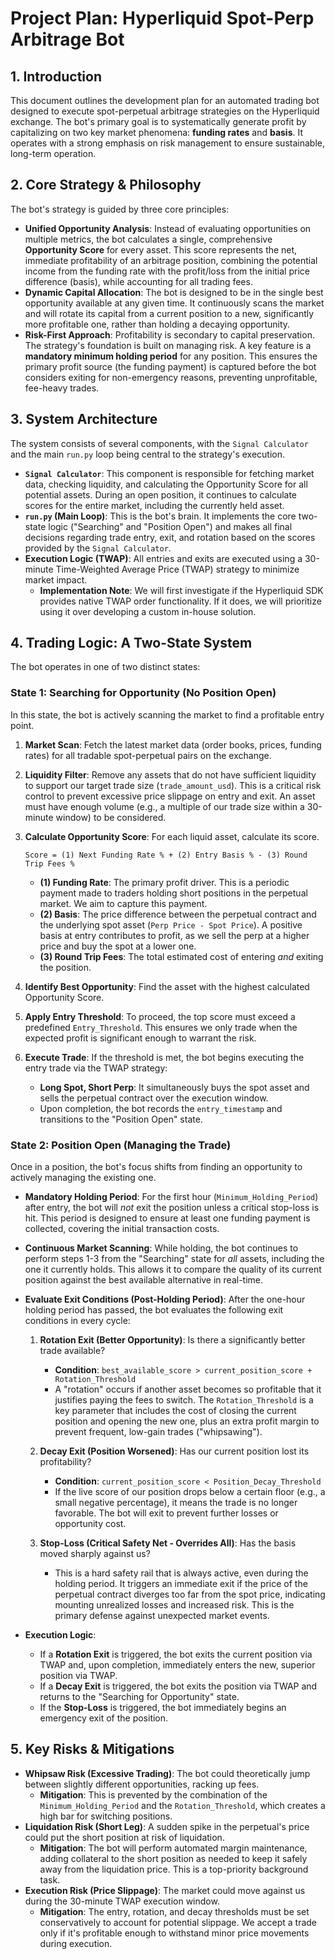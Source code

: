 # Project Plan: Hyperliquid Spot-Perp Arbitrage Bot

## 1. Introduction

This document outlines the development plan for an automated trading bot designed to execute spot-perpetual arbitrage strategies on the Hyperliquid exchange. The bot's primary goal is to systematically generate profit by capitalizing on two key market phenomena: **funding rates** and **basis**. It operates with a strong emphasis on risk management to ensure sustainable, long-term operation.

## 2. Core Strategy & Philosophy

The bot's strategy is guided by three core principles:

- **Unified Opportunity Analysis**: Instead of evaluating opportunities on multiple metrics, the bot calculates a single, comprehensive **Opportunity Score** for every asset. This score represents the net, immediate profitability of an arbitrage position, combining the potential income from the funding rate with the profit/loss from the initial price difference (basis), while accounting for all trading fees.
- **Dynamic Capital Allocation**: The bot is designed to be in the single best opportunity available at any given time. It continuously scans the market and will rotate its capital from a current position to a new, significantly more profitable one, rather than holding a decaying opportunity.
- **Risk-First Approach**: Profitability is secondary to capital preservation. The strategy's foundation is built on managing risk. A key feature is a **mandatory minimum holding period** for any position. This ensures the primary profit source (the funding payment) is captured before the bot considers exiting for non-emergency reasons, preventing unprofitable, fee-heavy trades.

## 3. System Architecture

The system consists of several components, with the `Signal Calculator` and the main `run.py` loop being central to the strategy's execution.

- **`Signal Calculator`**: This component is responsible for fetching market data, checking liquidity, and calculating the Opportunity Score for all potential assets. During an open position, it continues to calculate scores for the entire market, including the currently held asset.
- **`run.py` (Main Loop)**: This is the bot's brain. It implements the core two-state logic ("Searching" and "Position Open") and makes all final decisions regarding trade entry, exit, and rotation based on the scores provided by the `Signal Calculator`.
- **Execution Logic (TWAP)**: All entries and exits are executed using a 30-minute Time-Weighted Average Price (TWAP) strategy to minimize market impact.
    - **Implementation Note**: We will first investigate if the Hyperliquid SDK provides native TWAP order functionality. If it does, we will prioritize using it over developing a custom in-house solution.

## 4. Trading Logic: A Two-State System

The bot operates in one of two distinct states:

### State 1: Searching for Opportunity (No Position Open)

In this state, the bot is actively scanning the market to find a profitable entry point.

1.  **Market Scan**: Fetch the latest market data (order books, prices, funding rates) for all tradable spot-perpetual pairs on the exchange.
2.  **Liquidity Filter**: Remove any assets that do not have sufficient liquidity to support our target trade size (`trade_amount_usd`). This is a critical risk control to prevent excessive price slippage on entry and exit. An asset must have enough volume (e.g., a multiple of our trade size within a 30-minute window) to be considered.
3.  **Calculate Opportunity Score**: For each liquid asset, calculate its score.

    ```
    Score = (1) Next Funding Rate % + (2) Entry Basis % - (3) Round Trip Fees %
    ```
    *   **(1) Funding Rate**: The primary profit driver. This is a periodic payment made to traders holding short positions in the perpetual market. We aim to capture this payment.
    *   **(2) Basis**: The price difference between the perpetual contract and the underlying spot asset (`Perp Price - Spot Price`). A positive basis at entry contributes to profit, as we sell the perp at a higher price and buy the spot at a lower one.
    *   **(3) Round Trip Fees**: The total estimated cost of entering *and* exiting the position.

4.  **Identify Best Opportunity**: Find the asset with the highest calculated Opportunity Score.
5.  **Apply Entry Threshold**: To proceed, the top score must exceed a predefined `Entry_Threshold`. This ensures we only trade when the expected profit is significant enough to warrant the risk.
6.  **Execute Trade**: If the threshold is met, the bot begins executing the entry trade via the TWAP strategy:
    - **Long Spot, Short Perp**: It simultaneously buys the spot asset and sells the perpetual contract over the execution window.
    - Upon completion, the bot records the `entry_timestamp` and transitions to the "Position Open" state.

### State 2: Position Open (Managing the Trade)

Once in a position, the bot's focus shifts from finding an opportunity to actively managing the existing one.

- **Mandatory Holding Period**: For the first hour (`Minimum_Holding_Period`) after entry, the bot will *not* exit the position unless a critical stop-loss is hit. This period is designed to ensure at least one funding payment is collected, covering the initial transaction costs.
- **Continuous Market Scanning**: While holding, the bot continues to perform steps 1-3 from the "Searching" state for *all* assets, including the one it currently holds. This allows it to compare the quality of its current position against the best available alternative in real-time.

- **Evaluate Exit Conditions (Post-Holding Period)**: After the one-hour holding period has passed, the bot evaluates the following exit conditions in every cycle:

    1.  **Rotation Exit (Better Opportunity)**: Is there a significantly better trade available?
        - **Condition**: `best_available_score > current_position_score + Rotation_Threshold`
        - A "rotation" occurs if another asset becomes so profitable that it justifies paying the fees to switch. The `Rotation_Threshold` is a key parameter that includes the cost of closing the current position and opening the new one, plus an extra profit margin to prevent frequent, low-gain trades ("whipsawing").

    2.  **Decay Exit (Position Worsened)**: Has our current position lost its profitability?
        - **Condition**: `current_position_score < Position_Decay_Threshold`
        - If the live score of our position drops below a certain floor (e.g., a small negative percentage), it means the trade is no longer favorable. The bot will exit to prevent further losses or opportunity cost.

    3.  **Stop-Loss (Critical Safety Net - Overrides All)**: Has the basis moved sharply against us?
        - This is a hard safety rail that is always active, even during the holding period. It triggers an immediate exit if the price of the perpetual contract diverges too far from the spot price, indicating mounting unrealized losses and increased risk. This is the primary defense against unexpected market events.

- **Execution Logic**:
    - If a **Rotation Exit** is triggered, the bot exits the current position via TWAP and, upon completion, immediately enters the new, superior position via TWAP.
    - If a **Decay Exit** is triggered, the bot exits the position via TWAP and returns to the "Searching for Opportunity" state.
    - If the **Stop-Loss** is triggered, the bot immediately begins an emergency exit of the position.

## 5. Key Risks & Mitigations

- **Whipsaw Risk (Excessive Trading)**: The bot could theoretically jump between slightly different opportunities, racking up fees.
    - **Mitigation**: This is prevented by the combination of the `Minimum_Holding_Period` and the `Rotation_Threshold`, which creates a high bar for switching positions.
- **Liquidation Risk (Short Leg)**: A sudden spike in the perpetual's price could put the short position at risk of liquidation.
    - **Mitigation**: The bot will perform automated margin maintenance, adding collateral to the short position as needed to keep it safely away from the liquidation price. This is a top-priority background task.
- **Execution Risk (Price Slippage)**: The market could move against us during the 30-minute TWAP execution window.
    - **Mitigation**: The entry, rotation, and decay thresholds must be set conservatively to account for potential slippage. We accept a trade only if it's profitable enough to withstand minor price movements during execution.